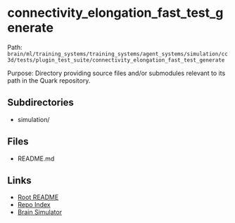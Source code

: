 # connectivity_elongation_fast_test_generate

Path: `brain/ml/training_systems/training_systems/agent_systems/simulation/cc3d/tests/plugin_test_suite/connectivity_elongation_fast_test_generate`

Purpose: Directory providing source files and/or submodules relevant to its path in the Quark repository.

## Subdirectories
- simulation/

## Files
- README.md

## Links
- [Root README](../../../../../../../../../README.md)
- [Repo Index](../../../../../../../../../repo_index.json)
- [Brain Simulator](../../../../../../../../../brain/architecture/brain_simulator.py)
